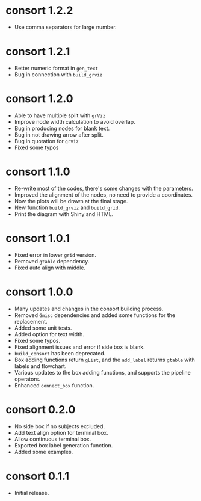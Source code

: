 # consort 1.2.2

-   Use comma separators for large number. 

# consort 1.2.1

-   Better numeric format in `gen_text`
-   Bug in connection with `build_grviz`

# consort 1.2.0

-   Able to have multiple split with `grViz`
-   Improve node width calculation to avoid overlap.
-   Bug in producing nodes for blank text.
-   Bug in not drawing arrow after split.
-   Bug in quotation for `grViz`
-   Fixed some typos

# consort 1.1.0

-   Re-write most of the codes, there's some changes with the parameters.
-   Improved the alignment of the nodes, no need to provide a coordinates.
-   Now the plots will be drawn at the final stage.
-   New function `build_grviz` and `build_grid`.
-   Print the diagram with Shiny and HTML.

# consort 1.0.1

-   Fixed error in lower `grid` version.
-   Removed `gtable` dependency.
-   Fixed auto align with middle.

# consort 1.0.0

-   Many updates and changes in the consort building process.
-   Removed `Gmisc` dependencies and added some functions for the replacement.
-   Added some unit tests.
-   Added option for text width.
-   Fixed some typos.
-   Fixed alignment issues and error if side box is blank.
-   `build_consort` has been deprecated.
-   Box adding functions return `gList`, and the `add_label` returns `gtable` with labels and flowchart.
-   Various updates to the box adding functions, and supports the pipeline operators.
-   Enhanced `connect_box` function.

# consort 0.2.0

-   No side box if no subjects excluded.
-   Add text align option for terminal box.
-   Allow continuous terminal box.
-   Exported box label generation function.
-   Added some examples.

# consort 0.1.1

-   Initial release.
